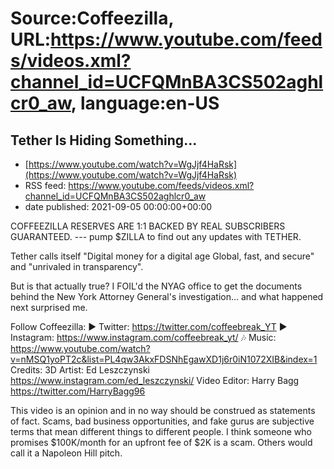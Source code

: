 # Source:Coffeezilla, URL:https://www.youtube.com/feeds/videos.xml?channel_id=UCFQMnBA3CS502aghlcr0_aw, language:en-US

## Tether Is Hiding Something...
 - [https://www.youtube.com/watch?v=WgJjf4HaRsk](https://www.youtube.com/watch?v=WgJjf4HaRsk)
 - RSS feed: https://www.youtube.com/feeds/videos.xml?channel_id=UCFQMnBA3CS502aghlcr0_aw
 - date published: 2021-09-05 00:00:00+00:00

COFFEEZILLA RESERVES ARE 1:1 BACKED BY REAL SUBSCRIBERS GUARANTEED. --- pump $ZILLA to find out any updates with TETHER.

Tether calls itself "Digital money for a digital age Global, fast, and secure" and "unrivaled in transparency". 

But is that actually true? I FOIL'd the NYAG office to get the documents behind the New York Attorney General's investigation... and what happened next surprised me. 

Follow Coffeezilla: 
► Twitter: https://twitter.com/coffeebreak_YT
► Instagram: https://www.instagram.com/coffeebreak_yt/
🎶 Music: https://www.youtube.com/watch?v=nMSQ1yoPT2c&list=PL4qw3AkxFDSNhEgawXD1j6r0iN1072XIB&index=1
Credits: 
3D Artist: Ed Leszczynski https://www.instagram.com/ed_leszczynski/
Video Editor: Harry Bagg  https://twitter.com/HarryBagg96

This video is an opinion and in no way should be construed as statements of fact. Scams, bad business opportunities, and fake gurus are subjective terms that mean different things to different people. I think someone who promises $100K/month for an upfront fee of $2K is a scam. Others would call it a Napoleon Hill pitch.

